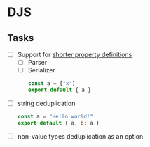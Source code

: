 # DJS

## Tasks

- [ ] Support for [shorter property definitions](https://developer.mozilla.org/en-US/docs/Web/JavaScript/Reference/Operators/Object_initializer#property_definitions)
  - [ ] Parser
  - [ ] Serializer
    ```js
    const a = ["x"]
    export default { a }
    ```
- [ ] string deduplication
  ```js
  const a = "Hello world!"
  export default { a, b: a }
  ```
- [ ] non-value types deduplication as an option
